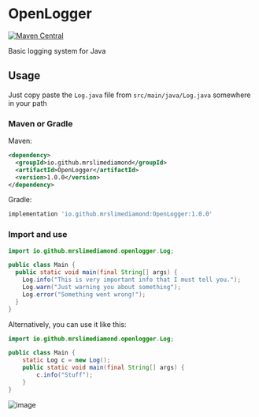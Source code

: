 # OpenLogger
[![Maven Central](https://img.shields.io/maven-central/v/io.github.mrslimediamond/OpenLogger.svg?label=Maven%20Central)](https://search.maven.org/search?q=g:%22io.github.mrslimediamond%22%20AND%20a:%22OpenLogger%22)

Basic logging system for Java
## Usage
Just copy paste the `Log.java` file from `src/main/java/Log.java` somewhere in your path
### Maven or Gradle
Maven:
```xml
<dependency>
  <groupId>io.github.mrslimediamond</groupId>
  <artifactId>OpenLogger</artifactId>
  <version>1.0.0</version>
</dependency>
```
Gradle:
```gradle
implementation 'io.github.mrslimediamond:OpenLogger:1.0.0'
```
### Import and use
```java
import io.github.mrslimediamond.openlogger.Log;

public class Main {
  public static void main(final String[] args) {
    Log.info("This is very important info that I must tell you.");
    Log.warn("Just warning you about something");
    Log.error("Something went wrong!");
  }
}
```
Alternatively, you can use it like this:
```java
import io.github.mrslimediamond.openlogger.Log;

public class Main {
    static Log c = new Log();
    public static void main(final String[] args) {
        c.info("Stuff");
    }
}
```
![image](https://user-images.githubusercontent.com/43764702/122656419-5ecdea80-d1ae-11eb-8ccb-ab51e5ce9980.png)
